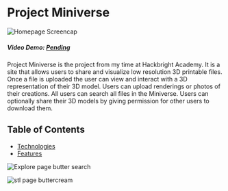 # Project Miniverse

![](https://github.com/CWestbrookSF/Project-Miniverse/blob/master/static/images/homepage_screencap.jpg "Homepage Screencap")

##### Video Demo: [Pending](https://www.youtube.com/)<br>

Project Miniverse is the project from my time at Hackbright Academy. It is a site that allows users to share and visualize low resolution 3D printable files. Once a file is uploaded the user can view and interact with a 3D representation of their 3D model. Users can upload renderings or photos of their creations. All users can search all files in the Miniverse. Users can optionally share their 3D models by giving permission for other users to download them.

## Table of Contents
* [Technologies](#technologies)
* [Features](#features)

![](https://github.com/CWestbrookSF/Project-Miniverse/blob/master/static/images/explore_page_butter.jpg "Explore page butter search")

![](https://github.com/CWestbrookSF/Project-Miniverse/blob/master/static/images/page_for_buttercream_cupcake_stl.jpg "stl page buttercream")

